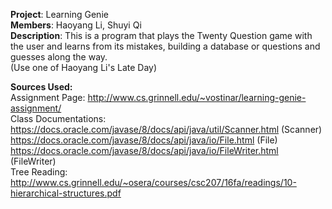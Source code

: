 **Project**: Learning Genie  
**Members**: Haoyang Li, Shuyi Qi  
**Description**: This is a program that plays the Twenty Question game with the user and learns from its mistakes, building a database or questions and guesses along the way.  
(Use one of Haoyang Li's Late Day)

**Sources Used:**    
Assignment Page: http://www.cs.grinnell.edu/~vostinar/learning-genie-assignment/  
Class Documentations:   
https://docs.oracle.com/javase/8/docs/api/java/util/Scanner.html (Scanner)  
https://docs.oracle.com/javase/8/docs/api/java/io/File.html (File)  
https://docs.oracle.com/javase/8/docs/api/java/io/FileWriter.html (FileWriter)  
Tree Reading: http://www.cs.grinnell.edu/~osera/courses/csc207/16fa/readings/10-hierarchical-structures.pdf  
